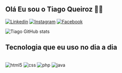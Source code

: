 ## Olá Eu sou o Tiago Queiroz 👋🏽
[![Linkedin](https://img.shields.io/badge/LinkedIn-0077B5?style=for-the-badge&logo=linkedin&logoColor=white)](https://www.linkedin.com/in/tiago-queiroz-7b00b7200/)
[![Instagram](https://img.shields.io/badge/Instagram-E4405F?style=for-the-badge&logo=instagram&logoColor=white)](https://www.instagram.com/tiagoofc1/)
[![ Facebook](https://img.shields.io/badge/Facebook-1877F2?style=for-the-badge&logo=facebook&logoColor=white)](https://www.facebook.com/profile.php?id=100005136661859)

![Tiago GitHub stats](https://github-readme-stats.vercel.app/api?username=tiagoqueiroz15&show_icons=true&theme=radical)

## Tecnologia que eu uso no dia a dia

<div style="display: inline_block"><br>
<img aling="center" alt="html5" src="https://img.shields.io/badge/HTML5-E34F26?style=for-the-badge&logo=html5&logoColor=white
" >
<img aling="center" alt="css" src="https://img.shields.io/badge/CSS3-1572B6?style=for-the-badge&logo=css3&logoColor=white
" >
<img aling="center" alt="php" src="https://img.shields.io/badge/PHP-777BB4?style=for-the-badge&logo=php&logoColor=white
" >
<img aling="center" alt="java" src="https://img.shields.io/badge/Java-ED8B00?style=for-the-badge&logo=openjdk&logoColor=white
" >

</div>
